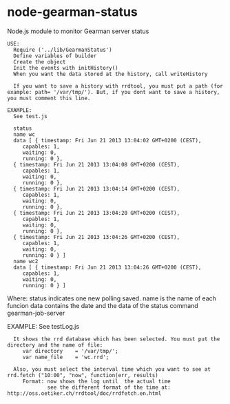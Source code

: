 node-gearman-status
===================

Node.js module to monitor Gearman server status
  
    USE:
      Require ('../lib/GearmanStatus')
      Define variables of builder
      Create the object
      Init the events with initHistory()
      When you want the data stored at the history, call writeHistory
      
      If you want to save a history with rrdtool, you must put a path (for example: path= '/var/tmp/'). But, if you dont want to save a history, you must comment this line.
  
    EXAMPLE:
      See test.js
  
      status
      name wc
      data [ { timestamp: Fri Jun 21 2013 13:04:02 GMT+0200 (CEST),
         capables: 1,
         waiting: 0,
         running: 0 },
      { timestamp: Fri Jun 21 2013 13:04:08 GMT+0200 (CEST),
         capables: 1,
         waiting: 0,
         running: 0 },
      { timestamp: Fri Jun 21 2013 13:04:14 GMT+0200 (CEST),
         capables: 1,
         waiting: 0,
         running: 0 },
      { timestamp: Fri Jun 21 2013 13:04:20 GMT+0200 (CEST),
         capables: 1,
         waiting: 0,
         running: 0 },
      { timestamp: Fri Jun 21 2013 13:04:26 GMT+0200 (CEST),
         capables: 1,
         waiting: 0,
         running: 0 } ]
      name wc2
      data [ { timestamp: Fri Jun 21 2013 13:04:26 GMT+0200 (CEST),
         capables: 1,
         waiting: 0,
         running: 0 } ]
      
   Where:
      status indicates one new polling saved. 
         name is the name of each funcion
         data contains the date and the data of the status command gearman-job-server
        
  
   EXAMPLE:
      See testLog.js
  
      It shows the rrd database which has been selected. You must put the directory and the name of file:
         var directory    = '/var/tmp/';   
         var name_file    = 'wc.rrd';
         
      Also, you must select the interval time which you want to see at rrd.fetch ("10:00", "now", function(err, results) 
         Format: now shows the log until  the actual time
                 see the different format of the time at: http://oss.oetiker.ch/rrdtool/doc/rrdfetch.en.html
  

